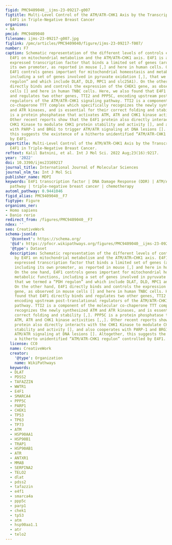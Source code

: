 ```yaml
---
figid: PMC9409040__ijms-23-09217-g007
figtitle: Multi-Level Control of the ATM/ATR-CHK1 Axis by the Transcription Factor
  E4F1 in Triple-Negative Breast Cancer
organisms:
- NA
pmcid: PMC9409040
filename: ijms-23-09217-g007.jpg
figlink: /pmc/articles/PMC9409040/figure/ijms-23-09217-f007/
number: F7
caption: Schematic representation of the different levels of controls exercised by
  E4F1 on mitochondrial metabolism and the ATM/ATR–CHK1 axis. E4F1 is an ubiquitously
  expressed transcription factor that binds a limited set of genes (around 100), including
  its own promoter, as reported in mouse [,] and here in human cells. On the one hand,
  E4F1 controls genes important for mitochondrial homeostasis and metabolic functions,
  including a set of genes involved in pyruvate oxidation [,], that we termed a “PDH
  regulon” and which include DLAT, DLD, MPC1 and slc25A1). On the other hand, E4F1
  directly binds and controls the expression of the CHEK1 gene, as observed in mouse
  cells [] and here in human TNBC cells. Here, we also found that E4F1 directly binds
  and regulates two other genes, TTI2 and PPP5C, encoding upstream post-translational
  regulators of the ATM/ATR-CHK1 signaling pathway. TTI2 is a component of the molecular
  co-chaperone TTT complex which specifically recognizes the newly synthesized ATM
  and ATR kinases, and is essential for their correct folding and stability [,]. PPP5C
  is a protein phosphatase that activates ATM, ATR and CHK1 kinase activities [,,].
  Other recent reports show that the E4F1 protein also directly interacts with the
  CHK1 Kinase to modulate CHK1 protein stability and activity [], and also cooperates
  with PARP-1 and BRG1 to trigger ATM/ATR signaling at DNA lesions []. Altogether,
  this suggests the existence of a hitherto unidentified “ATM/ATR-CHK1 regulon” controlled
  by E4F1.
papertitle: Multi-Level Control of the ATM/ATR-CHK1 Axis by the Transcription Factor
  E4F1 in Triple-Negative Breast Cancer.
reftext: Kalil Batnini, et al. Int J Mol Sci. 2022 Aug;23(16):9217.
year: '2022'
doi: 10.3390/ijms23169217
journal_title: International Journal of Molecular Sciences
journal_nlm_ta: Int J Mol Sci
publisher_name: MDPI
keywords: E4F1 transcription factor | DNA Damage Response (DDR) | ATM/ATR-CHK checkpoint
  pathway | triple-negative breast cancer | chemotherapy
automl_pathway: 0.9441046
figid_alias: PMC9409040__F7
figtype: Figure
organisms_ner:
- Homo sapiens
- Danio rerio
redirect_from: /figures/PMC9409040__F7
ndex: ''
seo: CreativeWork
schema-jsonld:
  '@context': https://schema.org/
  '@id': https://pfocr.wikipathways.org/figures/PMC9409040__ijms-23-09217-g007.html
  '@type': Dataset
  description: Schematic representation of the different levels of controls exercised
    by E4F1 on mitochondrial metabolism and the ATM/ATR–CHK1 axis. E4F1 is an ubiquitously
    expressed transcription factor that binds a limited set of genes (around 100),
    including its own promoter, as reported in mouse [,] and here in human cells.
    On the one hand, E4F1 controls genes important for mitochondrial homeostasis and
    metabolic functions, including a set of genes involved in pyruvate oxidation [,],
    that we termed a “PDH regulon” and which include DLAT, DLD, MPC1 and slc25A1).
    On the other hand, E4F1 directly binds and controls the expression of the CHEK1
    gene, as observed in mouse cells [] and here in human TNBC cells. Here, we also
    found that E4F1 directly binds and regulates two other genes, TTI2 and PPP5C,
    encoding upstream post-translational regulators of the ATM/ATR-CHK1 signaling
    pathway. TTI2 is a component of the molecular co-chaperone TTT complex which specifically
    recognizes the newly synthesized ATM and ATR kinases, and is essential for their
    correct folding and stability [,]. PPP5C is a protein phosphatase that activates
    ATM, ATR and CHK1 kinase activities [,,]. Other recent reports show that the E4F1
    protein also directly interacts with the CHK1 Kinase to modulate CHK1 protein
    stability and activity [], and also cooperates with PARP-1 and BRG1 to trigger
    ATM/ATR signaling at DNA lesions []. Altogether, this suggests the existence of
    a hitherto unidentified “ATM/ATR-CHK1 regulon” controlled by E4F1.
  license: CC0
  name: CreativeWork
  creator:
    '@type': Organization
    name: WikiPathways
  keywords:
  - DLAT
  - PDSS2
  - TAFAZZIN
  - WWTR1
  - E4F1
  - SMARCA4
  - PPP5C
  - PARP1
  - CHEK1
  - TP53
  - TP63
  - TP73
  - ATM
  - HSP90AA1
  - HSP90B1
  - TRAP1
  - HSP90AB1
  - ATR
  - ANTXR1
  - MMAB
  - SERPINA2
  - TELO2
  - dlat
  - pdss2
  - tafazzin
  - e4f1
  - smarca4a
  - ppp5c
  - parp1
  - chek1
  - tp53
  - atm
  - hsp90aa1.1
  - atr
  - telo2
---
```

